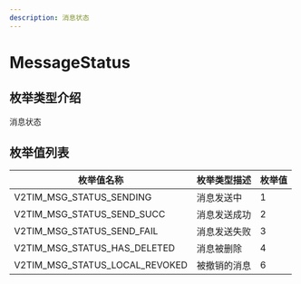 ```yaml
---
description: 消息状态
---
```


# MessageStatus

## 枚举类型介绍

消息状态

## 枚举值列表

| 枚举值名称                              | 枚举类型描述 | 枚举值 |
| ---------------------------------- | ------ | --- |
| V2TIM\_MSG\_STATUS\_SENDING        | 消息发送中  | 1   |
| V2TIM\_MSG\_STATUS\_SEND\_SUCC     | 消息发送成功 | 2   |
| V2TIM\_MSG\_STATUS\_SEND\_FAIL     | 消息发送失败 | 3   |
| V2TIM\_MSG\_STATUS\_HAS\_DELETED   | 消息被删除  | 4   |
| V2TIM\_MSG\_STATUS\_LOCAL\_REVOKED | 被撤销的消息 | 6   |
